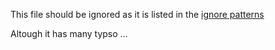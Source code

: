 This file should be ignored as it is listed in the [ignore patterns](/source/helpers/ignorePatterns.yaml)

Altough it has many typso …
